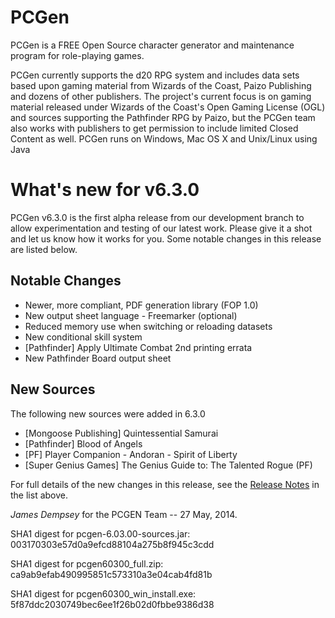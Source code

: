 # PCGen

PCGen is a FREE Open Source character generator and maintenance program for role-playing games.

PCGen currently supports the d20 RPG system and includes data sets based upon gaming material from Wizards of the Coast, Paizo Publishing and dozens of other publishers.
The project's current focus is on gaming material released under Wizards of the Coast's Open Gaming License (OGL) and sources supporting the Pathfinder RPG by Paizo, but the PCGen team also works with publishers to get permission to include limited Closed Content as well.
PCGen runs on Windows, Mac OS X and Unix/Linux using Java

# What's new for v6.3.0

PCGen v6.3.0 is the first alpha release from our development branch to allow experimentation 
and testing of our latest work. Please give it a shot and let us know how it works for you. 
Some notable changes in this release are listed below. 

## Notable Changes

* Newer, more compliant, PDF generation library (FOP 1.0)
* New output sheet language - Freemarker (optional)
* Reduced memory use when switching or reloading datasets
* New conditional skill system
* [Pathfinder] Apply Ultimate Combat 2nd printing errata
* New Pathfinder Board output sheet


## New Sources

The following new sources were added in 6.3.0

* [Mongoose Publishing] Quintessential Samurai
* [Pathfinder] Blood of Angels
* [PF] Player Companion - Andoran - Spirit of Liberty
* [Super Genius Games] The Genius Guide to: The Talented Rogue (PF)


For full details of the new changes in this release, see the 
[Release Notes](https://sourceforge.net/projects/pcgen/files/PCGen%20Unstable/6.03.00/pcgen-release-notes-60300.html/download) in the list above.

*James Dempsey* for the PCGEN Team -- 27 May, 2014.

SHA1 digest for pcgen-6.03.00-sources.jar:
003170303e57d0a9efcd88104a275b8f945c3cdd 

SHA1 digest for pcgen60300_full.zip:
ca9ab9efab490995851c573310a3e04cab4fd81b 

SHA1 digest for pcgen60300_win_install.exe:
5f87ddc2030749bec6ee1f26b02d0fbbe9386d38 
